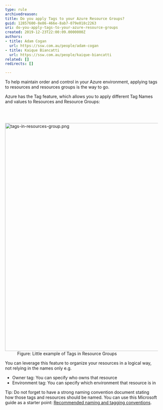 ```yaml
---
type: rule
archivedreason: 
title: Do you apply Tags to your Azure Resource Groups?
guid: 12857600-8e86-466e-8ab7-079e018c2263
uri: do-you-apply-tags-to-your-azure-resource-groups
created: 2019-12-23T22:00:09.0000000Z
authors:
- title: Adam Cogan
  url: https://ssw.com.au/people/adam-cogan
- title: Kaique Biancatti
  url: https://ssw.com.au/people/kaique-biancatti
related: []
redirects: []

---
```



<p>To help maintain order and control in your Azure environment, applying tags to resources and resources groups is the way to go.</p><p>Azure has the Tag feature, which allows you to apply different Tag Names and values to Resources and Resource Groups&#58;​<br></p>
<br><excerpt class='endintro'></excerpt><br>
<dl class="image"><dt><img src="/PublishingImages/tags-in-resources-group.png" alt="tags-in-resources-group.png" style="width&#58;750px;" /></dt><dd>Figure&#58; Little example of Tags in Resource Groups</dd></dl>
<p>You can leverage this feature to organize your resources in a logical way, not relying in the names only e.g.<br></p><ul><li>Owner tag&#58; You can specify who owns that resource</li><li>Environment tag&#58; You can specify which environment that resource is in</li></ul><p>Tip&#58; Do not forget to have a strong naming convention document stating how those tags and resources should be named. You can use this Microsoft guide as a starter point&#58; 
   <a href="https&#58;//docs.microsoft.com/en-us/azure/cloud-adoption-framework/ready/azure-best-practices/naming-and-tagging">Recommended naming and tagging conventions</a>​.<br></p>


